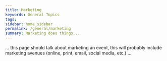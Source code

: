 ```yaml
---
title: Marketing
keywords: General Topics
tags:
sidebar: home_sidebar
permalink: /general/marketing
summary: Marketing does things...
---
```


... this page should talk about marketing an event, this will probably include marketing avenues (online, print, email, social media, etc.) ...